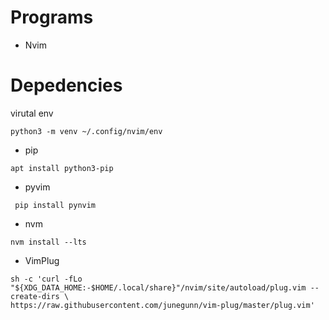 # Programs
- Nvim

# Depedencies
virutal env
```
python3 -m venv ~/.config/nvim/env
```

- pip
```
apt install python3-pip
```

- pyvim
```
 pip install pynvim
```
- nvm 
```
nvm install --lts
```
- VimPlug
```
sh -c 'curl -fLo "${XDG_DATA_HOME:-$HOME/.local/share}"/nvim/site/autoload/plug.vim --create-dirs \
https://raw.githubusercontent.com/junegunn/vim-plug/master/plug.vim'
```
